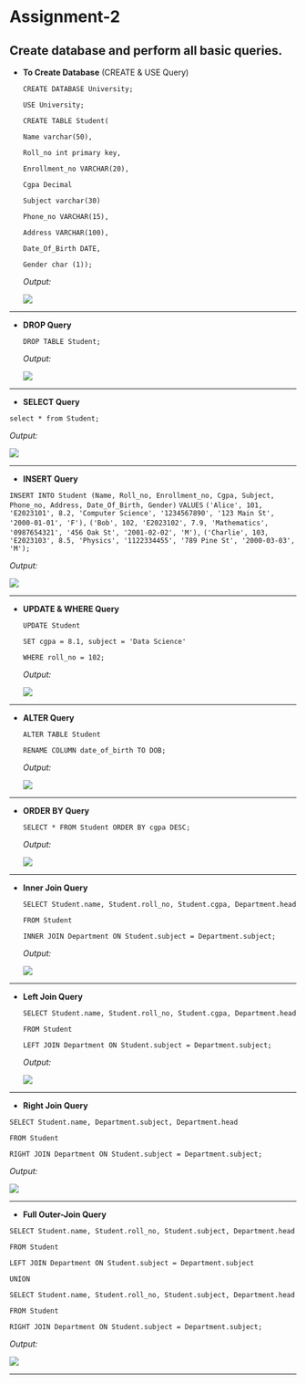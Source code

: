 # Assignment-2
 
## Create database and perform all basic queries.

- **To Create Database** (CREATE & USE Query)

  `CREATE DATABASE University;`

   `USE University;`

   `CREATE TABLE Student(`

     `Name varchar(50),`

     `Roll_no int primary key,`
                 
     `Enrollment_no VARCHAR(20),`  
               
     `Cgpa Decimal`  
         
     `Subject varchar(30)`
                   
     `Phone_no VARCHAR(15),`  
             
     `Address VARCHAR(100),` 
              
     `Date_Of_Birth DATE,`  
              
     `Gender char (1)); ` 

 
  
  *Output:*

  <img src="output_images/op1.png">
  
---

- **DROP Query**

  `DROP TABLE Student;`
  
  *Output:*
  
  <img src="output_images/op2.png">

---
 - **SELECT Query**

  `select * from Student;`
  
  *Output:*
  
  <img src="output_images/OP3.png">

---
 
- **INSERT Query**

`INSERT INTO Student (Name, Roll_no, Enrollment_no, Cgpa, Subject, Phone_no, Address, Date_Of_Birth, Gender)`
`VALUES`
    `('Alice', 101, 'E2023101', 8.2, 'Computer Science', '1234567890', '123 Main St', '2000-01-01', 'F'),`
    `('Bob', 102, 'E2023102', 7.9, 'Mathematics', '0987654321', '456 Oak St', '2001-02-02', 'M'),`
   `('Charlie', 103, 'E2023103', 8.5, 'Physics', '1122334455', '789 Pine St', '2000-03-03', 'M');`
    
  *Output:*
  
  <img src="output_images/OP3.png">

---


- **UPDATE & WHERE Query**

  `UPDATE Student`
  
  `SET cgpa = 8.1, subject = 'Data Science'`
  
  `WHERE roll_no = 102;`
  
  *Output:*
  
  <img src="output_images/op4.png">

---

- **ALTER Query**

  `ALTER TABLE Student`
  
  `RENAME COLUMN date_of_birth TO DOB;`
  
  *Output:*
  
  <img src="output_images/OP5.png">

---

- **ORDER BY Query**

  `SELECT * FROM Student ORDER BY cgpa DESC;`
  
  *Output:*
  
  <img src="output_images/OP6.png">

---

- **Inner Join Query**

  `SELECT Student.name, Student.roll_no, Student.cgpa, Department.head`
  
  `FROM Student`
  
  `INNER JOIN Department ON Student.subject = Department.subject;`
  
  *Output:*
  
  <img src="output_images/OP7.png">
---

- **Left Join Query**

  `SELECT Student.name, Student.roll_no, Student.cgpa, Department.head`
  
  `FROM Student`
 
  `LEFT JOIN Department ON Student.subject = Department.subject;`

  
  *Output:*
  
  <img src="output_images/OP8.png">

---

- **Right Join Query**

 `SELECT Student.name, Department.subject, Department.head`

 `FROM Student`

 `RIGHT JOIN Department ON Student.subject = Department.subject;`


  *Output:*
  
  <img src="output_images/OP9.png">

---

- **Full Outer-Join Query**

`SELECT Student.name, Student.roll_no, Student.subject, Department.head`

`FROM Student`

`LEFT JOIN Department ON Student.subject = Department.subject`

`UNION`

`SELECT Student.name, Student.roll_no, Student.subject, Department.head`

`FROM Student`

`RIGHT JOIN Department ON Student.subject = Department.subject;`

 
  
  *Output:*
  
  <img src="output_images/OP10.png">

---

